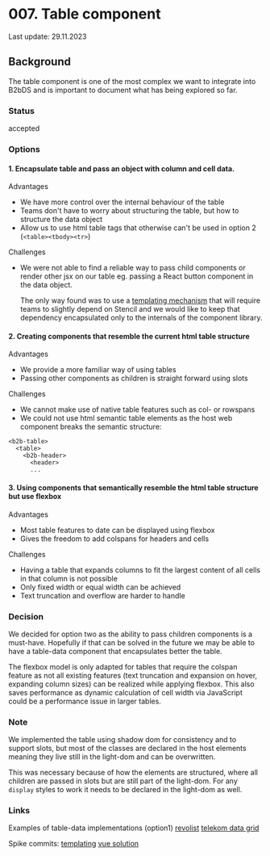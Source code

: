 # 007. Table component

Last update: 29.11.2023

## Background

The table component is one of the most complex we want to integrate into B2bDS and is important to document what has 
being explored so far.

### Status

accepted

### Options

#### 1. Encapsulate table and pass an object with column and cell data.

Advantages
- We have more control over the internal behaviour of the table
- Teams don't have to worry about structuring the table, but how to structure the data object
- Allow us to use html table tags that otherwise can't be used in option 2 (`<table><tbody><tr>`)

Challenges
- We were not able to find a reliable way to pass child components or render other jsx on our table eg. passing a 
React button component in the data object. 

    The only way found was to use a [templating mechanism](https://github.com/otto-ec/b2b-design-system/commit/27ae4c6df34a1362a9c753c3574e6d5e77c935b2) that will require 
teams to slightly depend on Stencil and we would like to keep that dependency encapsulated only to the internals of 
the component library. 


#### 2. Creating components that resemble the current html table structure 

Advantages
- We provide a more familiar way of using tables
- Passing other components as children is straight forward using slots

Challenges
- We cannot make use of native table features such as col- or rowspans
- We could not use html semantic table elements as the host web component breaks the 
  semantic structure:

```shell
<b2b-table>
  <table>
    <b2b-header>
      <header>
      ...
```
#### 3. Using components that semantically resemble the html table structure but use flexbox

Advantages
- Most table features to date can be displayed using flexbox
- Gives the freedom to add colspans for headers and cells

Challenges
- Having a table that expands columns to fit the largest content of all cells in that column is not possible
- Only fixed width or equal width can be achieved
- Text truncation and overflow are harder to handle

### Decision

We decided for option two as the ability to pass children components is a must-have. Hopefully if that can be solved 
in the future we may be able to have a table-data component that encapsulates better the table.

The flexbox model is only adapted for tables that require the colspan feature as not all existing features (text truncation and expansion on hover, expanding column sizes) can be realized while applying flexbox. This also saves performance as dynamic
calculation of cell width via JavaScript could be a performance issue in larger tables. 

### Note
We implemented the table using shadow dom for consistency and to support slots, but most of the classes are 
declared in the host elements meaning they live still in the light-dom and can be overwritten.

This was necessary because of how the elements are structured, where all children are passed in slots but are still 
part of the light-dom. For any `display` styles to work it needs to be declared in the light-dom as well.

### Links
Examples of table-data implementations (option1)
[revolist](https://revolist.github.io/revogrid/demo/)
[telekom data grid](https://telekom.github.io/scale/?path=/docs/components-data-grid--standard&globals=locale:en;colorMode:light)

Spike commits:
[templating](https://github.com/otto-ec/b2b-design-system/commit/27ae4c6df34a1362a9c753c3574e6d5e77c935b2)
[vue solution](https://github.com/otto-ec/b2b-design-system/commit/97081b1bc44542a71a9f98bcc01e8207c3941bdf)

